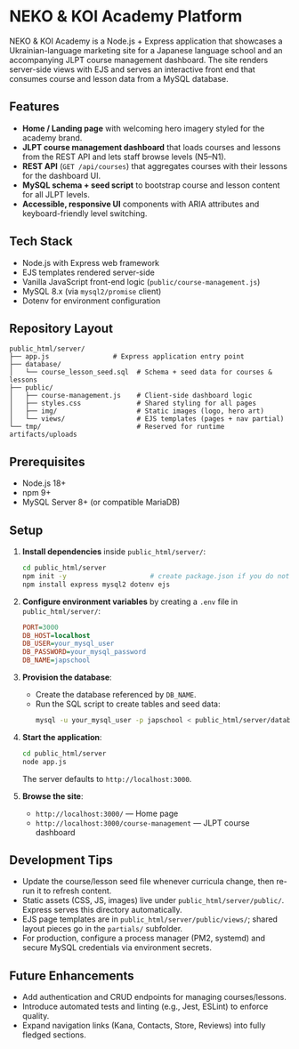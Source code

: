 # NEKO & KOI Academy Platform

NEKO & KOI Academy is a Node.js + Express application that showcases a Ukrainian-language marketing site for a Japanese language school and an accompanying JLPT course management dashboard. The site renders server-side views with EJS and serves an interactive front end that consumes course and lesson data from a MySQL database.

## Features
- **Home / Landing page** with welcoming hero imagery styled for the academy brand.
- **JLPT course management dashboard** that loads courses and lessons from the REST API and lets staff browse levels (N5–N1).
- **REST API** (`GET /api/courses`) that aggregates courses with their lessons for the dashboard UI.
- **MySQL schema + seed script** to bootstrap course and lesson content for all JLPT levels.
- **Accessible, responsive UI** components with ARIA attributes and keyboard-friendly level switching.

## Tech Stack
- Node.js with Express web framework
- EJS templates rendered server-side
- Vanilla JavaScript front-end logic (`public/course-management.js`)
- MySQL 8.x (via `mysql2/promise` client)
- Dotenv for environment configuration

## Repository Layout
```
public_html/server/
├── app.js                # Express application entry point
├── database/
│   └── course_lesson_seed.sql  # Schema + seed data for courses & lessons
├── public/
│   ├── course-management.js    # Client-side dashboard logic
│   ├── styles.css              # Shared styling for all pages
│   ├── img/                    # Static images (logo, hero art)
│   └── views/                  # EJS templates (pages + nav partial)
└── tmp/                        # Reserved for runtime artifacts/uploads
```

## Prerequisites
- Node.js 18+
- npm 9+
- MySQL Server 8+ (or compatible MariaDB)

## Setup
1. **Install dependencies** inside `public_html/server/`:
   ```bash
   cd public_html/server
   npm init -y                     # create package.json if you do not have one yet
   npm install express mysql2 dotenv ejs
   ```

2. **Configure environment variables** by creating a `.env` file in `public_html/server/`:
   ```ini
   PORT=3000
   DB_HOST=localhost
   DB_USER=your_mysql_user
   DB_PASSWORD=your_mysql_password
   DB_NAME=japschool
   ```

3. **Provision the database**:
   - Create the database referenced by `DB_NAME`.
   - Run the SQL script to create tables and seed data:
     ```bash
     mysql -u your_mysql_user -p japschool < public_html/server/database/course_lesson_seed.sql
     ```

4. **Start the application**:
   ```bash
   cd public_html/server
   node app.js
   ```
   The server defaults to `http://localhost:3000`.

5. **Browse the site**:
   - `http://localhost:3000/` — Home page
   - `http://localhost:3000/course-management` — JLPT course dashboard

## Development Tips
- Update the course/lesson seed file whenever curricula change, then re-run it to refresh content.
- Static assets (CSS, JS, images) live under `public_html/server/public/`. Express serves this directory automatically.
- EJS page templates are in `public_html/server/public/views/`; shared layout pieces go in the `partials/` subfolder.
- For production, configure a process manager (PM2, systemd) and secure MySQL credentials via environment secrets.

## Future Enhancements
- Add authentication and CRUD endpoints for managing courses/lessons.
- Introduce automated tests and linting (e.g., Jest, ESLint) to enforce quality.
- Expand navigation links (Kana, Contacts, Store, Reviews) into fully fledged sections.

